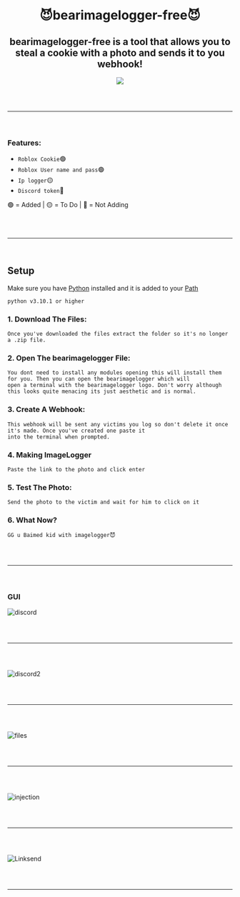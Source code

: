 <h1 align="center">
 😈bearimagelogger-free😈
</h1>

<h2 align="center">
 bearimagelogger-free is a tool that allows you to steal a cookie with a photo and sends it to you webhook!
</h2>

<div align="center">
  <img src="https://user-images.githubusercontent.com/99215486/175369409-b967da5b-e373-48ea-b8f5-8ed3d613df03.gif">
  <hr style="border-radius: 2%; margin-top: 60px; margin-bottom: 60px;" noshade="" size="20" width="100%">
</div>
  
### Features:

- `Roblox Cookie`🟢
- `Roblox User name and pass`🟢
- `Ip logger`🟡
- `Discord token`🔴


🟢 = Added  | 🟡 = To Do  | 🔴 = Not Adding

<hr style="border-radius: 2%; margin-top: 60px; margin-bottom: 60px;" noshade="" size="20" width="100%">

## Setup
Make sure you have [Python](https://www.python.org/downloads/) installed and it is added to your [Path](https://youtu.be/Y2q_b4ugPWk)
```sh-session
python v3.10.1 or higher
```
### 1. Download The Files:
```
Once you've downloaded the files extract the folder so it's no longer a .zip file.
```
### 2. Open The bearimagelogger File:
```
You dont need to install any modules opening this will install them for you. Then you can open the bearimagelogger which will 
open a terminal with the bearimagelogger logo. Don't worry although this looks quite menacing its just aesthetic and is normal.
```
### 3. Create A Webhook:
```
This webhook will be sent any victims you log so don't delete it once it's made. Once you've created one paste it 
into the terminal when prompted.
```
### 4. Making ImageLogger
```
Paste the link to the photo and click enter
```
### 5. Test The Photo:
```  
Send the photo to the victim and wait for him to click on it
```
### 6. What Now?
``` 
GG u Baimed kid with imagelogger😈
```

<hr style="border-radius: 2%; margin-top: 60px; margin-bottom: 60px;" noshade="" size="20" width="100%">
<blockquote class="imgur-embed-pub" lang="en" data-id="a/Z2i5SrA" data-context="false" ><a href="//imgur.com/a/Z2i5SrA"></a></blockquote>


### GUI
![discord](https://user-images.githubusercontent.com/116742327/198071002-250de0b8-23ac-46fe-b6e6-074c96925fe4.png)
<hr style="border-radius: 2%; margin-top: 60px; margin-bottom: 60px;" noshade="" size="20" width="100%">

![discord2](https://user-images.githubusercontent.com/116742327/198072163-df13a1ee-e12d-45a9-b9d2-381654cff134.png)
<hr style="border-radius: 2%; margin-top: 60px; margin-bottom: 60px;" noshade="" size="20" width="100%">

![files](https://user-images.githubusercontent.com/116742327/198072455-11018eef-b5b1-49fb-8138-781874e59575.png)
<hr style="border-radius: 2%; margin-top: 60px; margin-bottom: 60px;" noshade="" size="20" width="100%">

![injection](https://user-images.githubusercontent.com/116742327/198073553-f54f84b5-72dc-4365-8b8d-d6e19207b617.png)
<hr style="border-radius: 2%; margin-top: 60px; margin-bottom: 60px;" noshade="" size="20" width="100%">

![Linksend](https://user-images.githubusercontent.com/116742327/198074278-c12e8d75-5069-4f89-9c1a-ab47065d6e16.png)

<hr style="border-radius: 2%; margin-top: 60px; margin-bottom: 60px;" noshade="" size="20" width="100%">
